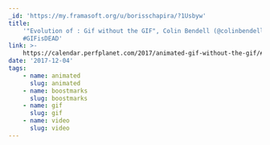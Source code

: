 ```yaml
---
_id: 'https://my.framasoft.org/u/borisschapira/?1Usbyw'
title:
    '"Evolution of : Gif without the GIF", Colin Bendell (@colinbendell)
    #GIFisDEAD'
link: >-
    https://calendar.perfplanet.com/2017/animated-gif-without-the-gif/#-but-we-already-have-<video>-tags
date: '2017-12-04'
tags:
    - name: animated
      slug: animated
    - name: boostmarks
      slug: boostmarks
    - name: gif
      slug: gif
    - name: video
      slug: video
---
```


<div class="markdown"><p></p></div>
